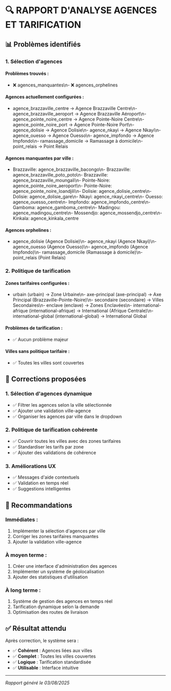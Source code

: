# 🔍 RAPPORT D'ANALYSE AGENCES ET TARIFICATION

## 📊 Problèmes identifiés

### **1. Sélection d'agences**

#### **Problèmes trouvés :**
- ❌ agences_manquantes\n- ❌ agences_orphelines

#### **Agences actuellement configurées :**
- agence_brazzaville_centre → Agence Brazzaville Centre\n- agence_brazzaville_aeroport → Agence Brazzaville Aéroport\n- agence_pointe_noire_centre → Agence Pointe-Noire Centre\n- agence_pointe_noire_port → Agence Pointe-Noire Port\n- agence_dolisie → Agence Dolisie\n- agence_nkayi → Agence Nkayi\n- agence_ouesso → Agence Ouesso\n- agence_impfondo → Agence Impfondo\n- ramassage_domicile → Ramassage à domicile\n- point_relais → Point Relais

#### **Agences manquantes par ville :**
- Brazzaville: agence_brazzaville_bacongo\n- Brazzaville: agence_brazzaville_poto_poto\n- Brazzaville: agence_brazzaville_moungali\n- Pointe-Noire: agence_pointe_noire_aeroport\n- Pointe-Noire: agence_pointe_noire_loandjili\n- Dolisie: agence_dolisie_centre\n- Dolisie: agence_dolisie_gare\n- Nkayi: agence_nkayi_centre\n- Ouesso: agence_ouesso_centre\n- Impfondo: agence_impfondo_centre\n- Gamboma: agence_gamboma_centre\n- Madingou: agence_madingou_centre\n- Mossendjo: agence_mossendjo_centre\n- Kinkala: agence_kinkala_centre

#### **Agences orphelines :**
- agence_dolisie (Agence Dolisie)\n- agence_nkayi (Agence Nkayi)\n- agence_ouesso (Agence Ouesso)\n- agence_impfondo (Agence Impfondo)\n- ramassage_domicile (Ramassage à domicile)\n- point_relais (Point Relais)

### **2. Politique de tarification**

#### **Zones tarifaires configurées :**
- urbain (urbain) → Zone Urbaine\n- axe-principal (axe-principal) → Axe Principal (Brazzaville-Pointe-Noire)\n- secondaire (secondaire) → Villes Secondaires\n- enclave (enclave) → Zones Enclavées\n- international-afrique (international-afrique) → International (Afrique Centrale)\n- international-global (international-global) → International Global

#### **Problèmes de tarification :**
- ✅ Aucun problème majeur

#### **Villes sans politique tarifaire :**
- ✅ Toutes les villes sont couvertes

## 🔧 Corrections proposées

### **1. Sélection d'agences dynamique**
- ✅ Filtrer les agences selon la ville sélectionnée
- ✅ Ajouter une validation ville-agence
- ✅ Organiser les agences par ville dans le dropdown

### **2. Politique de tarification cohérente**
- ✅ Couvrir toutes les villes avec des zones tarifaires
- ✅ Standardiser les tarifs par zone
- ✅ Ajouter des validations de cohérence

### **3. Améliorations UX**
- ✅ Messages d'aide contextuels
- ✅ Validation en temps réel
- ✅ Suggestions intelligentes

## 🎯 Recommandations

### **Immédiates :**
1. Implémenter la sélection d'agences par ville
2. Corriger les zones tarifaires manquantes
3. Ajouter la validation ville-agence

### **À moyen terme :**
1. Créer une interface d'administration des agences
2. Implémenter un système de géolocalisation
3. Ajouter des statistiques d'utilisation

### **À long terme :**
1. Système de gestion des agences en temps réel
2. Tarification dynamique selon la demande
3. Optimisation des routes de livraison

## ✅ Résultat attendu

Après correction, le système sera :
- ✅ **Cohérent** : Agences liées aux villes
- ✅ **Complet** : Toutes les villes couvertes
- ✅ **Logique** : Tarification standardisée
- ✅ **Utilisable** : Interface intuitive

---
*Rapport généré le 03/08/2025*

